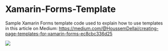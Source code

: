 # Xamarin-Forms-Template
Sample Xamarin Forms template code used to explain how to use templates in this article on Medium: 
https://medium.com/@HoussemDellai/creating-page-templates-for-xamarin-forms-ec8cbc336d25

<img src="https://github.com/HoussemDellai/Xamarin-Forms-Template/blob/master/templates.png?raw=true"/>
